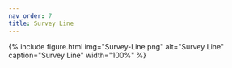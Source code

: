 ```yaml
---
nav_order: 7
title: Survey Line
---
```


{% include figure.html img="Survey-Line.png" alt="Survey Line" caption="Survey Line" width="100%" %}